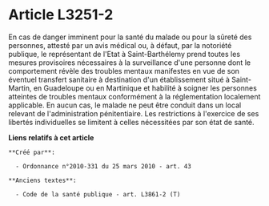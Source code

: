 # Article L3251-2

En cas de danger imminent pour la santé du malade ou pour la sûreté des personnes, attesté par un avis médical ou, à défaut,
par la notoriété publique, le représentant de l'Etat à Saint-Barthélemy prend toutes les mesures provisoires nécessaires à la
surveillance d'une personne dont le comportement révèle des troubles mentaux manifestes en vue de son éventuel transfert
sanitaire à destination d'un établissement situé à Saint-Martin, en Guadeloupe ou en Martinique et habilité à soigner les
personnes atteintes de troubles mentaux conformément à la réglementation localement applicable. En aucun cas, le malade ne
peut être conduit dans un local relevant de l'administration pénitentiaire. Les restrictions à l'exercice de ses libertés
individuelles se limitent à celles nécessitées par son état de santé.

**Liens relatifs à cet article**

	**Créé par**:

	  - Ordonnance n°2010-331 du 25 mars 2010 - art. 43

	**Anciens textes**:

	  - Code de la santé publique - art. L3861-2 (T)

